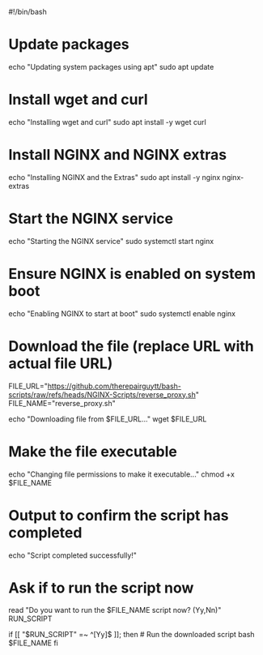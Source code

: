 #!/bin/bash

# Update packages
echo "Updating system packages using apt"
sudo apt update

# Install wget and curl
echo "Installing wget and curl"
sudo apt install -y wget curl

# Install NGINX and NGINX extras
echo "Installing NGINX and the Extras"
sudo apt install -y nginx nginx-extras

# Start the NGINX service
echo "Starting the NGINX service"
sudo systemctl start nginx

# Ensure NGINX is enabled on system boot
echo "Enabling NGINX to start at boot"
sudo systemctl enable nginx

# Download the file (replace URL with actual file URL)
FILE_URL="https://github.com/therepairguytt/bash-scripts/raw/refs/heads/NGINX-Scripts/reverse_proxy.sh"
FILE_NAME="reverse_proxy.sh"

echo "Downloading file from $FILE_URL..."
wget $FILE_URL

# Make the file executable
echo "Changing file permissions to make it executable..."
chmod +x $FILE_NAME

# Output to confirm the script has completed
echo "Script completed successfully!"

# Ask if to run the script now
read "Do you want to run the $FILE_NAME script now? (Yy,Nn)" RUN_SCRIPT

if [[ "$RUN_SCRIPT" =~ ^[Yy]$ ]]; then
    # Run the downloaded script
    bash $FILE_NAME
fi